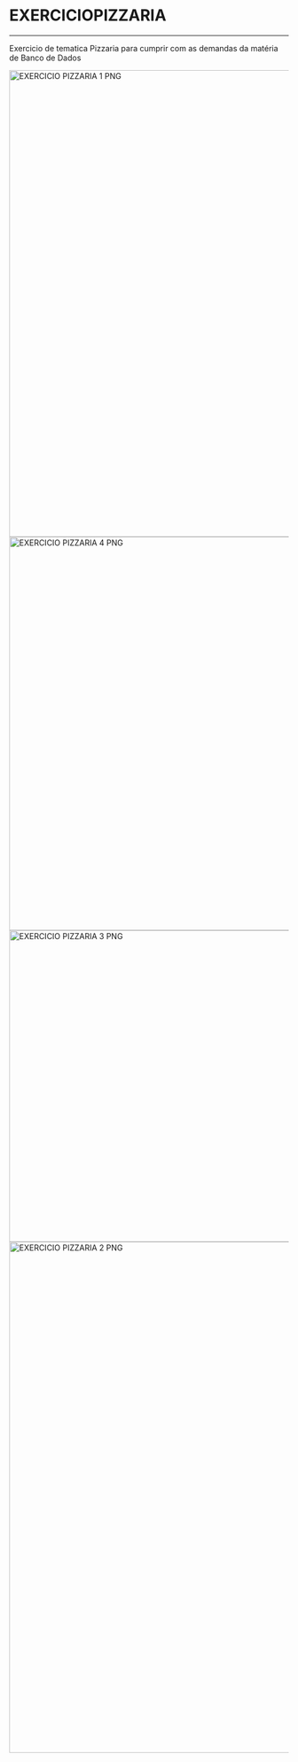 # EXERCICIOPIZZARIA
------------------
Exercicio de tematica Pizzaria para cumprir com as demandas da matéria de Banco de Dados

<img width="842" alt="EXERCICIO PIZZARIA 1 PNG" src="https://github.com/DiegoGamaDev/EXERCICIOPIZZARIA/assets/129961011/d8725952-0ed3-41e6-9a48-b93efe5b4d97">
<img width="710" alt="EXERCICIO PIZZARIA 4 PNG" src="https://github.com/DiegoGamaDev/EXERCICIOPIZZARIA/assets/129961011/cd02495e-aff0-49f2-b044-f73def33221e">
<img width="562" alt="EXERCICIO PIZZARIA 3 PNG" src="https://github.com/DiegoGamaDev/EXERCICIOPIZZARIA/assets/129961011/cb167180-1906-439e-9e05-4cefd3591275">
<img width="922" alt="EXERCICIO PIZZARIA 2 PNG" src="https://github.com/DiegoGamaDev/EXERCICIOPIZZARIA/assets/129961011/eaf56312-2507-4d4a-9098-560939de88d1">
